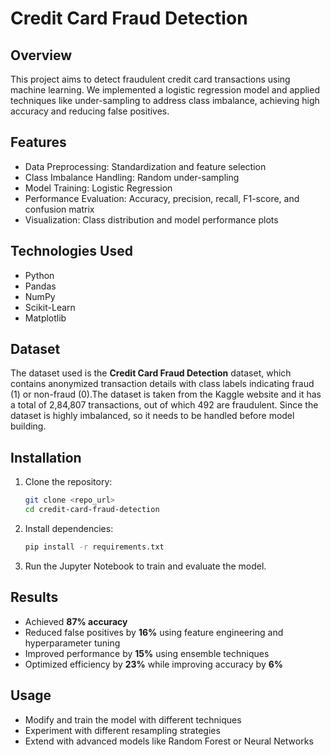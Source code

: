 # Credit Card Fraud Detection

## Overview
This project aims to detect fraudulent credit card transactions using machine learning. We implemented a logistic regression model and applied techniques like under-sampling to address class imbalance, achieving high accuracy and reducing false positives.

## Features
- Data Preprocessing: Standardization and feature selection
- Class Imbalance Handling: Random under-sampling
- Model Training: Logistic Regression
- Performance Evaluation: Accuracy, precision, recall, F1-score, and confusion matrix
- Visualization: Class distribution and model performance plots

## Technologies Used
- Python
- Pandas
- NumPy
- Scikit-Learn
- Matplotlib
  
## Dataset
The dataset used is the **Credit Card Fraud Detection** dataset, which contains anonymized transaction details with class labels indicating fraud (1) or non-fraud (0).The dataset is taken from the Kaggle website and it has a total of 2,84,807 transactions, out of which 492 are fraudulent. Since the dataset is highly imbalanced, so it needs to be handled before model building.

## Installation
1. Clone the repository:
   ```sh
   git clone <repo_url>
   cd credit-card-fraud-detection
   ```
2. Install dependencies:
   ```sh
   pip install -r requirements.txt
   ```
3. Run the Jupyter Notebook to train and evaluate the model.

## Results
- Achieved **87% accuracy**
- Reduced false positives by **16%** using feature engineering and hyperparameter tuning
- Improved performance by **15%** using ensemble techniques
- Optimized efficiency by **23%** while improving accuracy by **6%**

## Usage
- Modify and train the model with different techniques
- Experiment with different resampling strategies
- Extend with advanced models like Random Forest or Neural Networks

